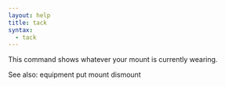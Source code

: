 ```yaml
---
layout: help
title: tack
syntax:
  - tack
---
```


This command shows whatever your mount is currently wearing.

See also: equipment put mount dismount
